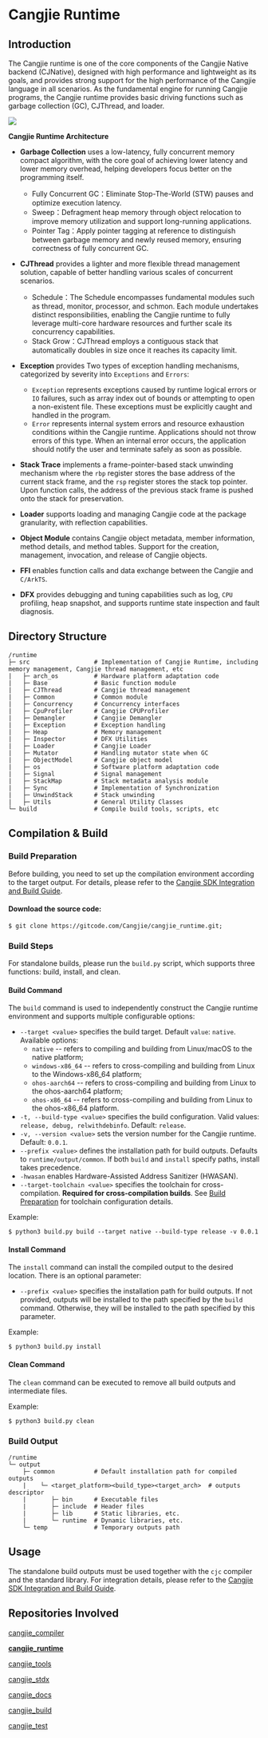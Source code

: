 # Cangjie Runtime

## Introduction

The Cangjie runtime is one of the core components of the Cangjie Native backend (CJNative), designed with high performance and lightweight as its goals, and provides strong support for the high performance of the Cangjie language in all scenarios. As the fundamental engine for running Cangjie programs, the Cangjie runtime provides basic driving functions such as garbage collection (GC), CJThread, and loader.

![](figures/cangjie_runtime.png)

**Cangjie Runtime Architecture**

- **Garbage Collection** uses a low-latency, fully concurrent memory compact algorithm, with the core goal of achieving lower latency and lower memory overhead, helping developers focus better on the programming itself.
    - Fully Concurrent GC：Eliminate Stop-The-World (STW) pauses and optimize execution latency.
    - Sweep：Defragment heap memory through object relocation to improve memory utilization and support long-running applications.
    - Pointer Tag：Apply pointer tagging at reference to distinguish between garbage memory and newly reused memory, ensuring correctness of fully concurrent GC.

- **CJThread** provides a lighter and more flexible thread management solution, capable of better handling various scales of concurrent scenarios.
    - Schedule：The Schedule encompasses fundamental modules such as thread, monitor, processor, and schmon. Each module undertakes distinct responsibilities, enabling the Cangjie runtime to fully leverage multi-core hardware resources and further scale its concurrency capabilities.
    - Stack Grow：CJThread employs a contiguous stack that automatically doubles in size once it reaches its capacity limit.

- **Exception** provides Two types of exception handling mechanisms, categorized by severity into `Exceptions` and `Errors`:
    - `Exception` represents exceptions caused by runtime logical errors or `IO` failures, such as array index out of bounds or attempting to open a non-existent file. These exceptions must be explicitly caught and handled in the program.
    - `Error` represents internal system errors and resource exhaustion conditions within the Cangjie runtime. Applications should not throw errors of this type. When an internal error occurs, the application should notify the user and terminate safely as soon as possible.

- **Stack Trace** implements a frame-pointer-based stack unwinding mechanism where the `rbp` register stores the base address of the current stack frame, and the `rsp` register stores the stack top pointer. Upon function calls, the address of the previous stack frame is pushed onto the stack for preservation.

- **Loader** supports loading and managing Cangjie code at the package granularity, with reflection capabilities.

- **Object Module** contains Cangjie object metadata, member information, method details, and method tables. Support for the creation, management, invocation, and release of Cangjie objects.

- **FFI** enables function calls and data exchange between the Cangjie and `C/ArkTS`.

- **DFX** provides debugging and tuning capabilities such as log, `CPU` profiling, heap snapshot, and supports runtime state inspection and fault diagnosis.

## Directory Structure

```
/runtime
├─ src                  # Implementation of Cangjie Runtime, including memory management, Cangjie thread management, etc
|   ├─ arch_os          # Hardware platform adaptation code
|   ├─ Base             # Basic function module
|   ├─ CJThread         # Cangjie thread management
|   ├─ Common           # Common module
|   ├─ Concurrency      # Concurrency interfaces
|   ├─ CpuProfiler      # Cangjie CPUProfiler
|   ├─ Demangler        # Cangjie Demangler
|   ├─ Exception        # Exception handling
|   ├─ Heap             # Memory management
|   ├─ Inspector        # DFX Utilities
|   ├─ Loader           # Cangjie Loader
|   ├─ Mutator          # Handling mutator state when GC
|   ├─ ObjectModel      # Cangjie object model
|   ├─ os               # Software platform adaptation code
|   ├─ Signal           # Signal management
|   ├─ StackMap         # Stack metadata analysis module
|   ├─ Sync             # Implementation of Synchronization
|   ├─ UnwindStack      # Stack unwinding
|   ├─ Utils            # General Utility Classes
└─ build                # Compile build tools, scripts, etc
```

## Compilation & Build

### Build Preparation

Before building, you need to set up the compilation environment according to the target output. For details, please refer to the [Cangjie SDK Integration and Build Guide](https://gitcode.com/Cangjie/cangjie_build).

#### Download the source code:

``` shell
$ git clone https://gitcode.com/Cangjie/cangjie_runtime.git;
```

### Build Steps

For standalone builds, please run the `build.py` script, which supports three functions: build, install, and clean.

#### Build Command

The `build` command is used to independently construct the Cangjie runtime environment and supports multiple configurable options:

- `--target <value>` specifies the build target. Default `value`: `native`. Available options:
  - `native` -- refers to compiling and building from Linux/macOS to the native   platform;
  - `windows-x86_64` -- refers to cross-compiling and building from Linux to the   Windows-x86_64 platform;
  - `ohos-aarch64` -- refers to cross-compiling and building from Linux to the   ohos-aarch64 platform;
  - `ohos-x86_64` -- refers to cross-compiling and building from Linux to the ohos-x86_64 platform.
- `-t, --build-type <value>` specifies the build configuration. Valid values: `release, debug, relwithdebinfo`. Default: `release`.
- `-v, --version <value>` sets the version number for the Cangjie runtime. Default: `0.0.1`.
- `--prefix <value>` defines the installation path for build outputs. Defaults to `runtime/output/common`. If both `build` and `install` specify paths, install takes precedence.
- `-hwasan` enables Hardware-Assisted Address Sanitizer (HWASAN).
- `--target-toolchain <value>` specifies the toolchain for cross-compilation. **Required for cross-compilation builds**. See [Build Preparation](#build-preparation) for toolchain configuration details.

Example:

``` shell
$ python3 build.py build --target native --build-type release -v 0.0.1
```

#### Install Command
The `install` command can install the compiled output to the desired location. There is an optional parameter:

- `--prefix <value>` specifies the installation path for build outputs. If not provided, outputs will be installed to the path specified by the `build` command. Otherwise, they will be installed to the path specified by this parameter.

Example:

``` shell
$ python3 build.py install
```

#### Clean Command
The `clean` command can be executed to remove all build outputs and intermediate files.

Example:

``` shell
$ python3 build.py clean
```

### Build Output
```
/runtime
└─ output
    ├─ common           # Default installation path for compiled outputs
    |    └─ <target_platform><build_type><target_arch>  # outputs descriptor
    |       ├─ bin      # Executable files
    |       ├─ include  # Header files
    |       ├─ lib      # Static libraries, etc.
    |       └─ runtime  # Dynamic libraries, etc.
    └─ temp             # Temporary outputs path
```

## Usage

The standalone build outputs must be used together with the `cjc` compiler and the standard library.
For integration details, please refer to the [Cangjie SDK Integration and Build Guide](https://gitcode.com/Cangjie/cangjie_build).

## Repositories Involved

[cangjie_compiler](https://gitcode.com/Cangjie/cangjie_compiler)

[**cangjie_runtime**](https://gitcode.com/Cangjie/cangjie_runtime)

[cangjie_tools](https://gitcode.com/Cangjie/cangjie_tools)

[cangjie_stdx](https://gitcode.com/Cangjie/cangjie_stdx)

[cangjie_docs](https://gitcode.com/Cangjie/cangjie_docs)

[cangjie_build](https://gitcode.com/Cangjie/cangjie_build)

[cangjie_test](https://gitcode.com/Cangjie/cangjie_test)

